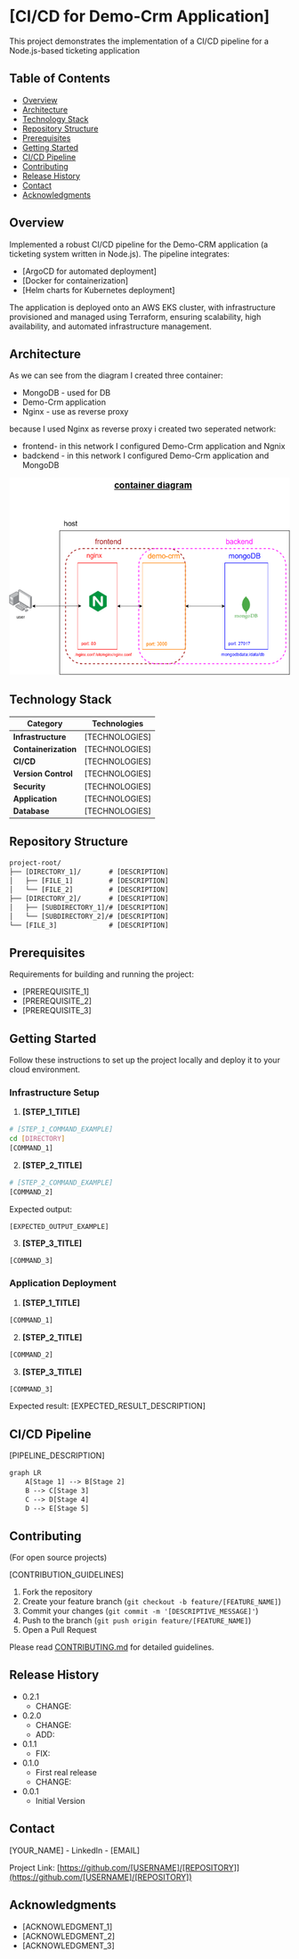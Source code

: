 # [CI/CD for Demo-Crm Application]

This project demonstrates the implementation of a CI/CD pipeline for a Node.js-based ticketing application

## Table of Contents

- [Overview](#overview)
- [Architecture](#architecture)
- [Technology Stack](#technology-stack)
- [Repository Structure](#repository-structure)
- [Prerequisites](#prerequisites)
- [Getting Started](#getting-started)
- [CI/CD Pipeline](#cicd-pipeline)
- [Contributing](#contributing)
- [Release History](#release-history)
- [Contact](#contact)
- [Acknowledgments](#acknowledgments)

## Overview

Implemented a robust CI/CD pipeline for the Demo-CRM application (a ticketing system written in Node.js). The pipeline integrates:
- [ArgoCD for automated deployment]
- [Docker for containerization]
- [Helm charts for Kubernetes deployment]

The application is deployed onto an AWS EKS cluster, with infrastructure provisioned and managed using Terraform, ensuring scalability, high availability, and automated infrastructure management.


## Architecture

As we can see from the diagram I created three container:
- MongoDB - used for DB 
- Demo-Crm application
- Nginx - use as reverse proxy
  
because I used Nginx as reverse proxy i created two seperated network:
- frontend- in this network I configured Demo-Crm application and Ngnix
- badckend - in this network I configured Demo-Crm application and MongoDB


![Architecture Diagram](container_diagram.png)

## Technology Stack

| Category             | Technologies   |
| -------------------- | -------------- |
| **Infrastructure**   | [TECHNOLOGIES] |
| **Containerization** | [TECHNOLOGIES] |
| **CI/CD**            | [TECHNOLOGIES] |
| **Version Control**  | [TECHNOLOGIES] |
| **Security**         | [TECHNOLOGIES] |
| **Application**      | [TECHNOLOGIES] |
| **Database**         | [TECHNOLOGIES] |

## Repository Structure

```
project-root/
├── [DIRECTORY_1]/       # [DESCRIPTION]
│   ├── [FILE_1]         # [DESCRIPTION]
│   └── [FILE_2]         # [DESCRIPTION]
├── [DIRECTORY_2]/       # [DESCRIPTION]
│   ├── [SUBDIRECTORY_1]/# [DESCRIPTION]
│   └── [SUBDIRECTORY_2]/# [DESCRIPTION]
└── [FILE_3]             # [DESCRIPTION]
```

## Prerequisites

Requirements for building and running the project:

- [PREREQUISITE_1]
- [PREREQUISITE_2]
- [PREREQUISITE_3]

## Getting Started

Follow these instructions to set up the project locally and deploy it to your cloud environment.

### Infrastructure Setup

1. **[STEP_1_TITLE]**

```bash
# [STEP_1_COMMAND_EXAMPLE]
cd [DIRECTORY]
[COMMAND_1]
```

2. **[STEP_2_TITLE]**

```bash
# [STEP_2_COMMAND_EXAMPLE]
[COMMAND_2]
```

Expected output:

```
[EXPECTED_OUTPUT_EXAMPLE]
```

3. **[STEP_3_TITLE]**

```bash
[COMMAND_3]
```

### Application Deployment

1. **[STEP_1_TITLE]**

```bash
[COMMAND_1]
```

2. **[STEP_2_TITLE]**

```bash
[COMMAND_2]
```

3. **[STEP_3_TITLE]**

```bash
[COMMAND_3]
```

Expected result: [EXPECTED_RESULT_DESCRIPTION]

## CI/CD Pipeline

[PIPELINE_DESCRIPTION]

```mermaid
graph LR
    A[Stage 1] --> B[Stage 2]
    B --> C[Stage 3]
    C --> D[Stage 4]
    D --> E[Stage 5]
```

## Contributing

(For open source projects)

[CONTRIBUTION_GUIDELINES]

1. Fork the repository
2. Create your feature branch (`git checkout -b feature/[FEATURE_NAME]`)
3. Commit your changes (`git commit -m '[DESCRIPTIVE_MESSAGE]'`)
4. Push to the branch (`git push origin feature/[FEATURE_NAME]`)
5. Open a Pull Request

Please read [CONTRIBUTING.md](CONTRIBUTING.md) for detailed guidelines.

## Release History

- 0.2.1
  - CHANGE:
- 0.2.0
  - CHANGE:
  - ADD:
- 0.1.1
  - FIX:
- 0.1.0
  - First real release
  - CHANGE:
- 0.0.1
  - Initial Version

## Contact

[YOUR_NAME] - LinkedIn - [EMAIL]

Project Link: [https://github.com/[USERNAME]/[REPOSITORY]](https://github.com/[USERNAME]/[REPOSITORY])

## Acknowledgments

- [ACKNOWLEDGMENT_1]
- [ACKNOWLEDGMENT_2]
- [ACKNOWLEDGMENT_3]
